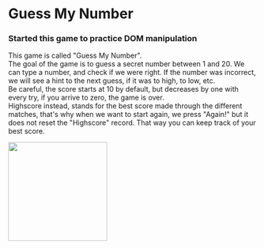 # Guess My Number 
### Started this game to practice DOM manipulation

<p text-align="left">This game is called "Guess My Number". 
<br>
The goal of the game is to guess a secret number between 1 and 20. We can type a number, and check if we were right. If the number was incorrect, we will see a hint to the next guess, if it was to high, to low, etc. 
<br>
Be careful, the score starts at 10 by default, but decreases by one with every try, if you arrive to zero, the game is over.
<br> 
Highscore instead, stands for the best score made through the different matches, that's why when we want to start again, we press "Again!" but it does not reset the "Highscore" record. That way you can keep track of your best score.
</p>
<p text-align="left"><img src="img/guessMyNumberGif.gif" width="200" height="200" /></p>
